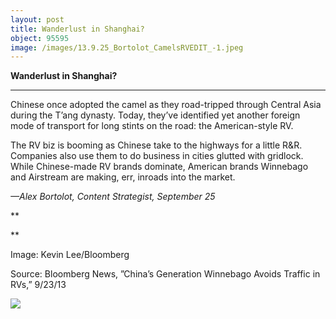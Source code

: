```yaml
---
layout: post
title: Wanderlust in Shanghai?
object: 95595
image: /images/13.9.25_Bortolot_CamelsRVEDIT_-1.jpeg
---
```

**Wanderlust in Shanghai?**

****

Chinese once adopted the camel as they road-tripped through Central Asia during the T’ang dynasty. Today, they’ve identified yet another foreign mode of transport for long stints on the road: the American-style RV. 

The RV biz is booming as Chinese take to the highways for a little R&R. Companies also use them to do business in cities glutted with gridlock. While Chinese-made RV brands dominate, American brands Winnebago and Airstream are making, err, inroads into the market.

*—Alex Bortolot, Content Strategist, September 25*

**

**

Image: Kevin Lee/Bloomberg 

Source: Bloomberg News, ”China’s Generation Winnebago Avoids Traffic in RVs,” 9/23/13 

![]({{siteurl.base}}/images/13.9.25_Bortolot_CamelsRVEDIT_-1.jpeg)
